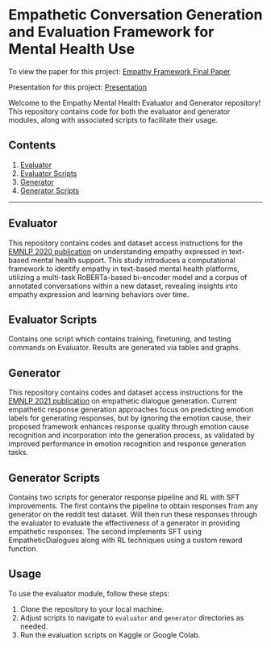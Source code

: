 # Empathetic Conversation Generation and Evaluation Framework for Mental Health Use

To view the paper for this project: [Empathy Framework Final Paper](<Empathy Framework Final Paper.pdf>)

Presentation for this project: [Presentation](https://docs.google.com/presentation/d/1RKlW238Z6QUb4yQYxsQQwYYCs9uNkCvGNC555XKqnlc/edit?usp=sharing)

Welcome to the Empathy Mental Health Evaluator and Generator repository! This repository contains code for both the evaluator and generator modules, along with associated scripts to facilitate their usage.

## Contents

1. [Evaluator](#evaluator)
2. [Evaluator Scripts](#evaluator-scripts)
3. [Generator](#generator)
4. [Generator Scripts](#generator-scripts)

---

## Evaluator

This repository contains codes and dataset access instructions for the [EMNLP 2020 publication](https://arxiv.org/pdf/2009.08441) on understanding empathy expressed in text-based mental health support. This study introduces a computational framework to identify empathy in text-based mental health platforms, utilizing a multi-task RoBERTa-based bi-encoder model and a corpus of annotated conversations within a new dataset, revealing insights into empathy expression and learning behaviors over time.

## Evaluator Scripts

Contains one script which contains training, finetuning, and testing commands on Evaluator. Results are generated via tables and graphs.

## Generator

This repository contains codes and dataset access instructions for the [EMNLP 2021 publication](https://aclanthology.org/2021.findings-emnlp.70.pdf) on empathetic dialogue generation. Current empathetic response generation approaches focus on predicting emotion labels for generating responses, but by ignoring the emotion cause, their proposed framework enhances response quality through emotion cause recognition and incorporation into the generation process, as validated by improved performance in emotion recognition and response generation tasks.

## Generator Scripts

Contains two scripts for generator response pipeline and RL with SFT improvements. The first contains the pipeline to obtain responses from any generator on the reddit test dataset. Will then run these responses through the evaluator to evaluate the effectiveness of a generator in providing empathetic responses. The second implements SFT using EmpatheticDialogues along with RL techniques using a custom reward function.

## Usage

To use the evaluator module, follow these steps:

1. Clone the repository to your local machine.
2. Adjust scripts to navigate to `evaluator` and `generator` directories as needed.
3. Run the evaluation scripts on Kaggle or Google Colab.

